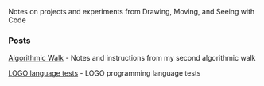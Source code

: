 Notes on projects and experiments from Drawing, Moving, and Seeing with Code

### Posts

[Algorithmic Walk](2021-02-07-algorithmic-walk.md) - Notes and instructions from my second algorithmic walk

[LOGO language tests](2021-02-08-LOGO.md) - LOGO programming language tests
